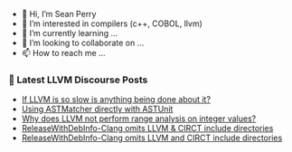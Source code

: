 - 👋 Hi, I’m Sean Perry
- 👀 I’m interested in compilers (c++, COBOL, llvm)
- 🌱 I’m currently learning ...
- 💞️ I’m looking to collaborate on ...
- 📫 How to reach me ...

<!---
s66perry/s66perry is a ✨ special ✨ repository because its `README.md` (this file) appears on your GitHub profile.
You can click the Preview link to take a look at your changes.
--->
### 📕 Latest LLVM Discourse Posts

<!-- DISCOURSE-LLVM:START -->
- [If LLVM is so slow is anything being done about it?](https://discourse.llvm.org/t/if-llvm-is-so-slow-is-anything-being-done-about-it/75389?page=3#post_57)
- [Using ASTMatcher directly with ASTUnit](https://discourse.llvm.org/t/using-astmatcher-directly-with-astunit/75967#post_3)
- [Why does LLVM not perform range analysis on integer values?](https://discourse.llvm.org/t/why-does-llvm-not-perform-range-analysis-on-integer-values/74341#post_7)
- [ReleaseWithDebInfo-Clang omits LLVM &amp; CIRCT include directories](https://discourse.llvm.org/t/releasewithdebinfo-clang-omits-llvm-circt-include-directories/75987#post_1)
- [ReleaseWithDebInfo-Clang omits LLVM and CIRCT include directories](https://discourse.llvm.org/t/releasewithdebinfo-clang-omits-llvm-and-circt-include-directories/75985#post_1)
<!-- DISCOURSE-LLVM:END -->
